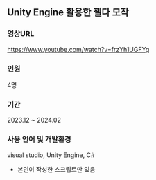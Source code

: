 ## Unity Engine 활용한 젤다 모작

### 영상URL 
https://www.youtube.com/watch?v=frzYh1UGFYg

### 인원 
4명

### 기간 
2023.12 ~ 2024.02

### 사용 언어 및 개발환경
visual studio, Unity Engine, C#


- 본인이 작성한 스크립트만 있음
